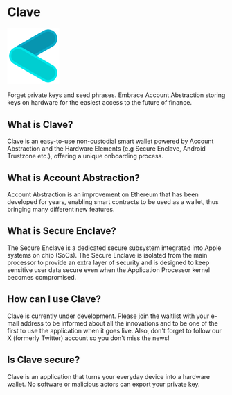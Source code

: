 # Clave

<img src="https://raw.githubusercontent.com/getclave/.github/master/profile/clave-colored.png" width="120px" />

Forget private keys and seed phrases. Embrace Account Abstraction storing keys on hardware for the easiest access to the future of finance.

## What is Clave?

Clave is an easy-to-use non-custodial smart wallet powered by Account Abstraction and the Hardware Elements (e.g Secure Enclave, Android Trustzone etc.), offering a unique onboarding process.


## What is Account Abstraction?

Account Abstraction is an improvement on Ethereum that has been developed for years, enabling smart contracts to be used as a wallet, thus bringing many different new features.


## What is Secure Enclave?

The Secure Enclave is a dedicated secure subsystem integrated into Apple systems on chip (SoCs). The Secure Enclave is isolated from the main processor to provide an extra layer of security and is designed to keep sensitive user data secure even when the Application Processor kernel becomes compromised.

## How can I use Clave?

Clave is currently under development. Please join the waitlist with your e-mail address to be informed about all the innovations and to be one of the first to use the application when it goes live. Also, don't forget to follow our X (formerly Twitter) account so you don't miss the news!

## Is Clave secure?

Clave is an application that turns your everyday device into a hardware wallet. No software or malicious actors can export your private key.
